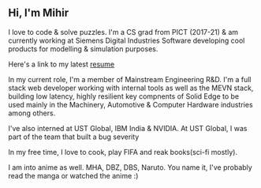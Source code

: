## Hi, I'm Mihir

I love to code & solve puzzles. I'm a CS grad from PICT (2017-21) & am currently working at Siemens Digital Industries Software developing cool products for modelling & simulation purposes. 

Here's a link to my latest [resume](https://drive.google.com/file/d/1nGYddI48cFtCcbA7PQplN9B1PlUcSnIO/view?usp=sharing)


In my current role, I'm a member of Mainstream Engineering R&D. I'm a full stack web developer working with internal tools as well as the MEVN stack, building low latency, highly resilient key compnents of Solid Edge to be used mainly in the Machinery, Automotive & Computer Hardware industries among others. 

I've also interned at UST Global, IBM India & NVIDIA. At UST Global, I was part of the team that built a bug severity 

In my free time, I love to cook, play FIFA and reak books(sci-fi mostly). 

I am into anime as well. MHA, DBZ, DBS, Naruto. You name it, I've probably read the manga or watched the anime :)
